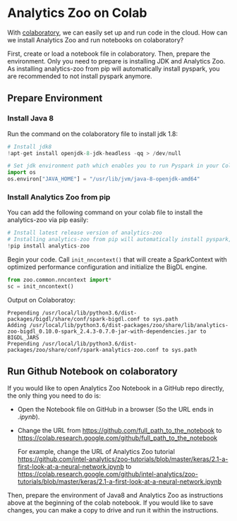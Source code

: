 # Analytics Zoo on Colab

With [colaboratory](https://colab.research.google.com/), we can easily set up and run code in the cloud. How can we install Analytics Zoo and run notebooks on colaboratory? 

First, create or load a notebook file in colaboratory. Then, prepare the environment. Only you need to prepare is installing JDK and Analytics Zoo. As installing analytics-zoo from pip will automatically install pyspark, you are recommended to not install pyspark anymore.  

## Prepare Environment

### Install Java 8

Run the command on the colaboratory file to install jdk 1.8:

```python
# Install jdk8
!apt-get install openjdk-8-jdk-headless -qq > /dev/null

# Set jdk environment path which enables you to run Pyspark in your Colab environment.
import os
os.environ["JAVA_HOME"] = "/usr/lib/jvm/java-8-openjdk-amd64"
```

### **Install Analytics Zoo from pip**

You can add the following command on your colab file to install the analytics-zoo via pip easily:

```python
# Install latest release version of analytics-zoo 
# Installing analytics-zoo from pip will automatically install pyspark, bigdl, and their dependencies.
!pip install analytics-zoo
```

Begin your code. Call `init_nncontext()` that will create a SparkContext with optimized performance configuration and initialize the BigDL engine.

```python
from zoo.common.nncontext import*
sc = init_nncontext()
```

Output on Colaboratoy:

```
Prepending /usr/local/lib/python3.6/dist-packages/bigdl/share/conf/spark-bigdl.conf to sys.path
Adding /usr/local/lib/python3.6/dist-packages/zoo/share/lib/analytics-zoo-bigdl_0.10.0-spark_2.4.3-0.7.0-jar-with-dependencies.jar to BIGDL_JARS
Prepending /usr/local/lib/python3.6/dist-packages/zoo/share/conf/spark-analytics-zoo.conf to sys.path
```

## Run Github Notebook on colaboratory

If you would like to open Analytics Zoo Notebook in a GitHub repo directly, the only thing you need to do is:

- Open the Notebook file on GitHub in a browser (So the URL ends in *.ipynb*).

- Change the URL from https://github.com/full_path_to_the_notebook to https://colab.research.google.com/github/full_path_to_the_notebook

  For example, change the URL of Analytics Zoo tutorial https://github.com/intel-analytics/zoo-tutorials/blob/master/keras/2.1-a-first-look-at-a-neural-network.ipynb to https://colab.research.google.com/github/intel-analytics/zoo-tutorials/blob/master/keras/2.1-a-first-look-at-a-neural-network.ipynb 

Then, prepare the environment of Java8 and Analytics Zoo as instructions above at the beginning of the colab notebook. If you would like to save changes, you can make a copy to drive and run it within the instructions.
